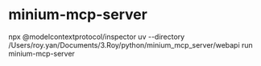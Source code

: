 # minium-mcp-server

npx @modelcontextprotocol/inspector uv --directory /Users/roy.yan/Documents/3.Roy/python/minium_mcp_server/webapi run minium-mcp-server